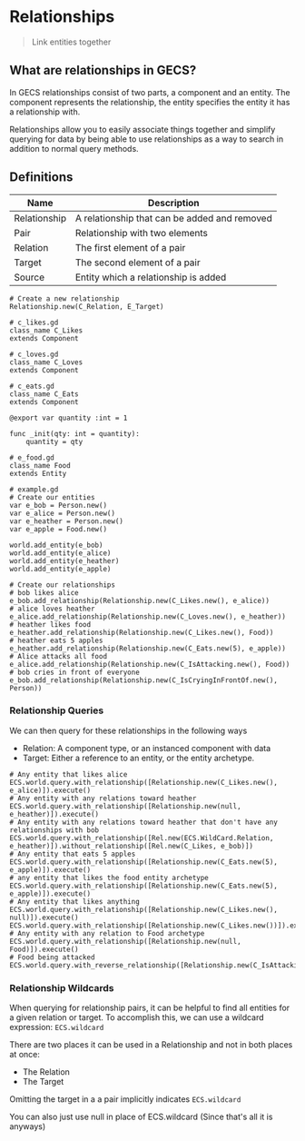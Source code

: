 # Relationships
> Link entities together

## What are relationships in GECS?
In GECS relationships consist of two parts, a component and an entity. The component represents the relationship, the entity specifies the entity it has a relationship with.

Relationships allow you to easily associate things together and simplify querying for data by being able to use relationships as a way to search in addition to normal query methods.

## Definitions

| Name         | Description |
|--------------|-------------|
| Relationship | A relationship that can be added and removed |
| Pair         | Relationship with two elements |
| Relation     | The first element of a pair |
| Target       | The second element of a pair |
| Source       | Entity which a relationship is added |

```gdscript
# Create a new relationship
Relationship.new(C_Relation, E_Target)
```
```gdscript
# c_likes.gd
class_name C_Likes
extends Component
```
```gdscript
# c_loves.gd
class_name C_Loves
extends Component
```
```gdscript
# c_eats.gd
class_name C_Eats
extends Component

@export var quantity :int = 1

func _init(qty: int = quantity):
    quantity = qty
```
```gdscript
# e_food.gd
class_name Food
extends Entity
```
```gdscript
# example.gd
# Create our entities
var e_bob = Person.new()
var e_alice = Person.new()
var e_heather = Person.new()
var e_apple = Food.new()

world.add_entity(e_bob)
world.add_entity(e_alice)
world.add_entity(e_heather)
world.add_entity(e_apple)

# Create our relationships
# bob likes alice
e_bob.add_relationship(Relationship.new(C_Likes.new(), e_alice))
# alice loves heather
e_alice.add_relationship(Relationship.new(C_Loves.new(), e_heather))
# heather likes food
e_heather.add_relationship(Relationship.new(C_Likes.new(), Food))
# heather eats 5 apples
e_heather.add_relationship(Relationship.new(C_Eats.new(5), e_apple))
# Alice attacks all food
e_alice.add_relationship(Relationship.new(C_IsAttacking.new(), Food))
# bob cries in front of everyone
e_bob.add_relationship(Relationship.new(C_IsCryingInFrontOf.new(), Person))
```

### Relationship Queries

We can then query for these relationships in the following ways
- Relation: A component type, or an instanced component with data
- Target: Either a reference to an entity, or the entity archetype.

```gdscript
# Any entity that likes alice
ECS.world.query.with_relationship([Relationship.new(C_Likes.new(), e_alice)]).execute()
# Any entity with any relations toward heather
ECS.world.query.with_relationship([Relationship.new(null, e_heather)]).execute()
# Any entity with any relations toward heather that don't have any relationships with bob
ECS.world.query.with_relationship([Rel.new(ECS.WildCard.Relation, e_heather)]).without_relationship([Rel.new(C_Likes, e_bob)])
# Any entity that eats 5 apples
ECS.world.query.with_relationship([Relationship.new(C_Eats.new(5), e_apple)]).execute()
# any entity that likes the food entity archetype
ECS.world.query.with_relationship([Relationship.new(C_Eats.new(5), e_apple)]).execute()
# Any entity that likes anything
ECS.world.query.with_relationship([Relationship.new(C_Likes.new(), null)]).execute()
ECS.world.query.with_relationship([Relationship.new(C_Likes.new())]).execute()
# Any entity with any relation to Food archetype
ECS.world.query.with_relationship([Relationship.new(null, Food)]).execute()
# Food being attacked
ECS.world.query.with_reverse_relationship([Relationship.new(C_IsAttacking.new())]).execute()
```

### Relationship Wildcards
When querying for relationship pairs, it can be helpful to find all entities for a given relation or target. To accomplish this, we can use a wildcard expression:  `ECS.wildcard`

There are two places it can be used in a Relationship and not in both places at once:
- The Relation
- The Target

Omitting the target in a a pair implicitly indicates `ECS.wildcard`

You can also just use null in place of ECS.wildcard (Since that's all it is anyways)
